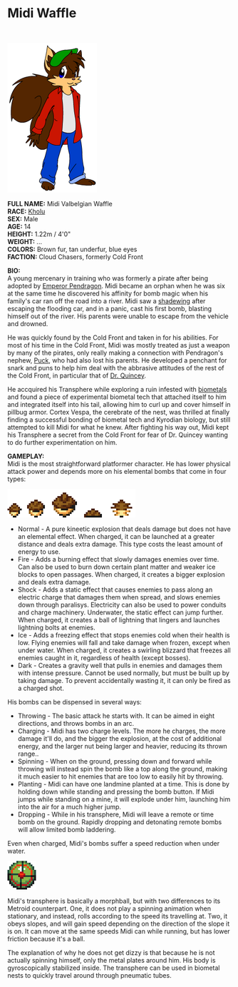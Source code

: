 # Midi Waffle

&nbsp;

![Midi](img/midi.png)

**FULL NAME:** Midi Valbelgian Waffle  
**RACE:** [Kholu](kholu.md)  
**SEX:** Male  
**AGE:** 14  
**HEIGHT:** 1.22m / 4'0"  
**WEIGHT:** ...  
**COLORS:** Brown fur, tan underfur, blue eyes  
**FACTION:** Cloud Chasers, formerly Cold Front

**BIO:**  
A young mercenary in training who was formerly a pirate after being adopted by [Emperor Pendragon](pendragon.md). Midi became an orphan when he was six at the same time he discovered his affinity for bomb magic when his family's car ran off the road into a river. Midi saw a [shadewing](shadewing.md) after escaping the flooding car, and in a panic, cast his first bomb, blasting himself out of the river. His parents were unable to escape from the vehicle and drowned.

He was quickly found by the Cold Front and taken in for his abilities. For most of his time in the Cold Front, Midi was mostly treated as just a weapon by many of the pirates, only really making a connection with Pendragon's nephew, [Puck](puck.md), who had also lost his parents. He developed a penchant for snark and puns to help him deal with the abbrasive attitudes of the rest of the Cold Front, in particular that of [Dr. Quincey](drq.md).

He accquired his Transphere while exploring a ruin infested with [biometals](biometals.md) and found a piece of experimental biometal tech that attached itself to him and integrated itself into his tail, allowing him to curl up and cover himself in pillbug armor. Cortex Vespa, the cerebrate of the nest, was thrilled at finally finding a successful bonding of biometal tech and Kyrodian biology, but still attempted to kill Midi for what he knew. After fighting his way out, Midi kept his Transphere a secret from the Cold Front for fear of Dr. Quincey wanting to do further experimentation on him.

**GAMEPLAY:**  
Midi is the most straightforward platformer character. He has lower physical attack power and depends more on his elemental bombs that come in four types:

![Bombs](img/bombs.gif)

* Normal - A pure kineetic explosion that deals damage but does not have an elemental effect. When charged, it can be launched at a greater distance and deals extra damage. This type costs the least amount of energy to use.
* Fire - Adds a burning effect that slowly damages enemies over time. Can also be used to burn down certain plant matter and weaker ice blocks to open passages. When charged, it creates a bigger explosion and deals extra damage.
* Shock - Adds a static effect that causes enemies to pass along an electric charge that damages them when spread, and slows enemies down through paralisys. Electricity can also be used to power conduits and charge machinery. Underwater, the static effect can jump further. When charged, it creates a ball of lightning that lingers and launches lightning bolts at enemies.
* Ice - Adds a freezing effect that stops enemies cold when their health is low. Flying enemies will fall and take damage when frozen, except when under water. When charged, it creates a swirling blizzard that freezes all enemies caught in it, regardless of health (except bosses).
* Dark - Creates a gravity well that pulls in enemies and damages them with intense pressure. Cannot be used normally, but must be built up by taking damage. To prevent accidentally wasting it, it can only be fired as a charged shot.

His bombs can be dispensed in several ways:

* Throwing - The basic attack he starts with. It can be aimed in eight directions, and throws bombs in an arc.
* Charging - Midi has two charge levels. The more he charges, the more damage it'll do, and the bigger the explosion, at the cost of additional energy, and the larger nut being larger and heavier, reducing its thrown range..
* Spinning - When on the ground, pressing down and forward while throwing will instead spin the bomb like a top along the ground, making it much easier to hit enemies that are too low to easily hit by throwing.
* Planting - Midi can have one landmine planted at a time. This is done by holding down while standing and pressing the bomb button. If Midi jumps while standing on a mine, it will explode under him, launching him into the air for a much higher jump.
* Dropping - While in his transphere, Midi will leave a remote or time bomb on the ground. Rapidly dropping and detonating remote bombs will allow limited bomb laddering.

Even when charged, Midi's bombs suffer a speed reduction when under water.

![Transphere](img/transphere.gif)

Midi's transphere is basically a morphball, but with two differences to its Metroid counterpart. One, it does not play a spinning animation when stationary, and instead, rolls according to the speed its travelling at. Two, it obeys slopes, and will gain speed depending on the direction of the slope it is on. It can move at the same speeds Midi can while running, but has lower friction because it's a ball.

The explanation of why he does not get dizzy is that because he is not actually spinning himself, only the metal plates around him. His body is gyroscopically stabilized inside. The transphere can be used in biometal nests to quickly travel around through pneumatic tubes.
